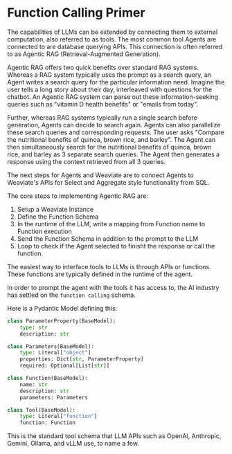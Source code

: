 # Function Calling Primer

The capabilities of LLMs can be extended by connecting them to external computation, also referred to as tools. The most common tool Agents are connected to are database querying APIs. This connection is often referred to as Agentic RAG (Retrieval-Augmented Generation).

Agentic RAG offers two quick benefits over standard RAG systems. Whereas a RAG system typically uses the prompt as a search query, an Agent writes a search query for the particular information need. Imagine the user tells a long story about their day, interleaved with questions for the chatbot. An Agentic RAG system can parse out these information-seeking queries such as "vitamin D health benefits" or "emails from today".

Further, whereas RAG systems typically run a single search before generation, Agents can decide to search again. Agents can also parallelize these search queries and corresponding requests. The user asks "Compare the nutritional benefits of quinoa, brown rice, and barley". The Agent can then simultaneously search for the nutritional benefits of quinoa, brown rice, and barley as 3 separate search queries. The Agent then generates a response using the context retrieved from all 3 queries.

The next steps for Agents and Weaviate are to connect Agents to Weaviate's APIs for Select and Aggregate style functionality from SQL.

The core steps to implementing Agentic RAG are:
1. Setup a Weaviate Instance
2. Define the Function Schema
3. In the runtime of the LLM, write a mapping from Function name to Function execution
4. Send the Function Schema in addition to the prompt to the LLM
5. Loop to check if the Agent selected to finisht the response or call the function.

The easiest way to interface tools to LLMs is through APIs or functions. These functions are typically defined in the runtime of the agent.

In order to prompt the agent with the tools it has access to, the AI industry has settled on the `function calling` schema.

Here is a Pydantic Model defining this:

```python
class ParameterProperty(BaseModel):
    type: str
    description: str

class Parameters(BaseModel):
    type: Literal["object"]
    properties: Dict[str, ParameterProperty]
    required: Optional[List[str]]

class Function(BaseModel):
    name: str
    description: str
    parameters: Parameters

class Tool(BaseModel):
    type: Literal["function"]
    function: Function
```

This is the standard tool schema that LLM APIs such as OpenAI, Anthropic, Gemini, Ollama, and vLLM use, to name a few.